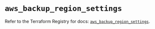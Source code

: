 # `aws_backup_region_settings`

Refer to the Terraform Registry for docs: [`aws_backup_region_settings`](https://registry.terraform.io/providers/hashicorp/aws/5.85.0/docs/resources/backup_region_settings).
